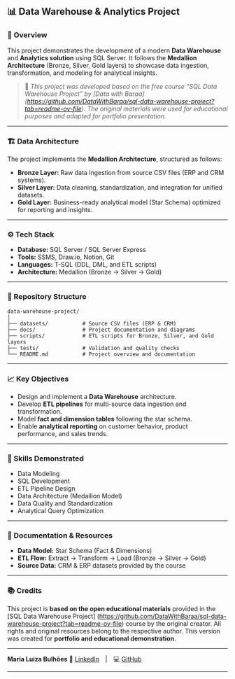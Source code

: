 ## 📊 Data Warehouse & Analytics Project

### 🚀 Overview

This project demonstrates the development of a modern **Data Warehouse** and **Analytics solution** using SQL Server.
It follows the **Medallion Architecture** (Bronze, Silver, Gold layers) to showcase data ingestion, transformation, and modeling for analytical insights.

> 🧩 *This project was developed based on the free course “SQL Data Warehouse Project” by [Data with Baraa] (https://github.com/DataWithBaraa/sql-data-warehouse-project?tab=readme-ov-file).
> The original materials were used for educational purposes and adapted for portfolio presentation.*

---

### 🏗️ Data Architecture

The project implements the **Medallion Architecture**, structured as follows:

* **Bronze Layer:** Raw data ingestion from source CSV files (ERP and CRM systems).
* **Silver Layer:** Data cleaning, standardization, and integration for unified datasets.
* **Gold Layer:** Business-ready analytical model (Star Schema) optimized for reporting and insights.

---

### ⚙️ Tech Stack

* **Database:** SQL Server / SQL Server Express
* **Tools:** SSMS, Draw.io, Notion, Git
* **Languages:** T-SQL (DDL, DML, and ETL scripts)
* **Architecture:** Medallion (Bronze → Silver → Gold)

---

### 📁 Repository Structure

```
data-warehouse-project/
│
├── datasets/           # Source CSV files (ERP & CRM)
├── docs/               # Project documentation and diagrams
├── scripts/            # ETL scripts for Bronze, Silver, and Gold layers
├── tests/              # Validation and quality checks
└── README.md           # Project overview and documentation
```

---

### 📈 Key Objectives

* Design and implement a **Data Warehouse** architecture.
* Develop **ETL pipelines** for multi-source data ingestion and transformation.
* Model **fact and dimension tables** following the star schema.
* Enable **analytical reporting** on customer behavior, product performance, and sales trends.

---

### 🎯 Skills Demonstrated

* Data Modeling
* SQL Development
* ETL Pipeline Design
* Data Architecture (Medallion Model)
* Data Quality and Standardization
* Analytical Query Optimization

---

### 🧾 Documentation & Resources

* **Data Model:** Star Schema (Fact & Dimensions)
* **ETL Flow:** Extract → Transform → Load (Bronze → Silver → Gold)
* **Source Data:** CRM & ERP datasets provided by the course

---

### 📚 Credits

This project is **based on the open educational materials** provided in the
[SQL Data Warehouse Project] (https://github.com/DataWithBaraa/sql-data-warehouse-project?tab=readme-ov-file) course by the original creator.
All rights and original resources belong to the respective author.
This version was created for **portfolio and educational demonstration**.

---


**Maria Luiza Bulhões**
💼 [LinkedIn](https://www.linkedin.com/in/maria-luiza-bulh%C3%B5es-472949a0/) | 💻 [GitHub](https://github.com/luizaabulhoes)

---


